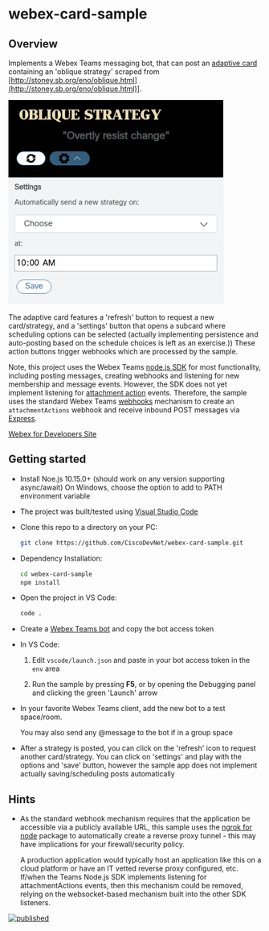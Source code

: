 # webex-card-sample

## Overview

Implements a Webex Teams messaging bot, that can post an [adaptive card](https://adaptivecards.io/)
containing an 'oblique strategy' scraped from [http://stoney.sb.org/eno/oblique.html](http://stoney.sb.org/eno/oblique.html)].

![screenshot](screenshot.png)

The adaptive card features a 'refresh' button to request a new card/strategy, and a 'settings' button
that opens a subcard where scheduling options can be selected (actually implementing persistence and
auto-posting based on the schedule choices is left as an exercise.))  These action buttons trigger
webhooks which are processed by the sample.

Note, this project uses the Webex Teams [node.js SDK](https://developer.webex.com/docs/sdks/node) for
most functionality, including posting messages, creating webhooks and listening for new membership and
message events.  However, the SDK does not yet implement listening for [attachment action](https://developer.webex.com/docs/api/guides/cards)
events.  Therefore, the sample uses the standard Webex Teams [webhooks](https://developer.webex.com/docs/api/guides/webhooks)
mechanism to create an `attachmentActions` webhook and receive inbound POST messages via [Express](https://expressjs.com/).

[Webex for Developers Site](https://developer.webex.com/)

## Getting started

* Install Noe.js 10.15.0+ (should work on any version supporting async/await)  On Windows, choose the option to add to PATH environment variable

* The project was built/tested using [Visual Studio Code](https://code.visualstudio.com/)

* Clone this repo to a directory on your PC:

    ```bash
    git clone https://github.com/CiscoDevNet/webex-card-sample.git
    ```

* Dependency Installation:

    ```bash
    cd webex-card-sample
    npm install
    ```
  
* Open the project in VS Code:

    ```bash
    code .
    ```

* Create a [Webex Teams bot](https://developer.webex.com/my-apps/new) and copy the bot access token

* In VS Code:

    1. Edit `vscode/launch.json` and paste in your bot access token in the `env` area

    2. Run the sample by pressing **F5**, or by opening the Debugging panel and clicking the green 'Launch' arrow

* In your favorite Webex Teams client, add the new bot to a test space/room.

    You may also send any @message to the bot if in a group space

* After a strategy is posted, you can click on the 'refresh' icon to request another card/strategy.  You can click on 'settings' and play with the options and 'save' button, however the sample app does not implement actually saving/scheduling posts automatically

## Hints

* As the standard webhook mechanism requires that the application be accessible via a publicly available URL, this sample uses the [ngrok for node](https://www.npmjs.com/package/ngrok) package to automatically create a reverse proxy tunnel  - this may have implications for your firewall/security policy.

    A production application would typically host an application like this on a cloud platform or have an IT vetted reverse proxy configured, etc.  If/when the Teams Node.js SDK implements listening for attachmentActions events, then this mechanism could be removed, relying on the websocket-based mechanism built into the other SDK listeners.

[![published](https://static.production.devnetcloud.com/codeexchange/assets/images/devnet-published.svg)](https://developer.cisco.com/codeexchange/github/repo/CiscoDevNet/webex-card-sample)